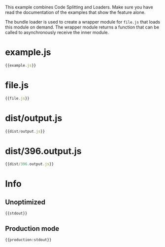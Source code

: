This example combines Code Splitting and Loaders. Make sure you have read the documentation of the examples that show the feature alone.

The bundle loader is used to create a wrapper module for `file.js` that loads this module on demand. The wrapper module returns a function that can be called to asynchronously receive the inner module.

# example.js

``` javascript
{{example.js}}
```

# file.js

``` javascript
{{file.js}}
```


# dist/output.js

``` javascript
{{dist/output.js}}
```

# dist/396.output.js

``` javascript
{{dist/396.output.js}}
```

# Info

## Unoptimized

```
{{stdout}}
```

## Production mode

```
{{production:stdout}}
```
